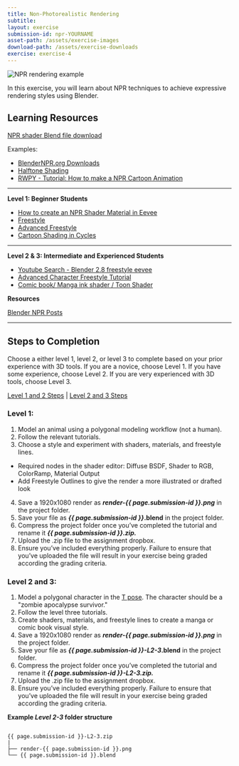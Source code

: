 ```yaml
---
title: Non-Photorealistic Rendering
subtitle: 
layout: exercise
submission-id: npr-YOURNAME
asset-path: /assets/exercise-images
download-path: /assets/exercise-downloads
exercise: exercise-4
---
```

![NPR rendering example]({{site.baseurl}}{{page.asset-path}}/npr-exercise.png)

In this exercise, you will learn about NPR techniques to achieve expressive rendering styles using Blender.

## Learning Resources

[NPR shader Blend file download]({{site.baseurl}}{{page.download-path}}/npr-shader-demo.blend)

Examples:

- [BlenderNPR.org Downloads](http://blendernpr.org/downloads/)
- [Halftone Shading](https://sharkigator.wordpress.com/2016/01/23/screentone-shading/)
- [RWPY - Tutorial\: How to make a NPR Cartoon Animation](https://www.youtube.com/watch?v=9iHuw8mB0M4)


***

**Level 1: Beginner Students**

- [How to create an NPR Shader Material in Eevee](https://www.youtube.com/watch?v=t91X4eukZY4)
- [Freestyle](https://www.lynda.com/Blender-tutorials/Quick-strokes-freestyle-line-boil/573135/5024027-4.html?org=psu.edu)
- [Advanced Freestyle](https://www.lynda.com/Blender-tutorials/Quick-strokes-freestyle-line-boil/573135/5024027-4.html?org=psu.edu)
- [Cartoon Shading in Cycles](https://www.lynda.com/Blender-tutorials/Cartoon-shading-cycles/573135/5024029-4.html?org=psu.edu)

***

**Level 2 & 3: Intermediate and Experienced Students**

- [Youtube Search - Blender 2.8 freestyle eevee](https://www.youtube.com/results?search_query=blender+2.8+freestyle+eevee)
- [Advanced Character Freestyle Tutorial](https://www.youtube.com/watch?v=6Tm3yQHrqbE)
- [Comic book/ Manga ink shader / Toon Shader](https://www.youtube.com/watch?v=19yXM13sw6A)

**Resources**

[Blender NPR Posts](https://blendernpr.org/posts/)

***

## Steps to Completion

Choose a either level 1, level 2, or level 3 to complete based on your prior experience with 3D tools. If you are a novice, choose Level 1. If you have some experience, choose Level 2. If you are very experienced with 3D tools, choose Level 3.

[Level 1 and 2 Steps](#level-1) | [Level 2 and 3 Steps](#level-2-3)

### <a name="level-1"></a>Level 1:

1. Model an animal using a polygonal modeling workflow (not a human).
2. Follow the relevant tutorials.
3. Choose a style and experiment with shaders, materials, and freestyle lines.
  - Required nodes in the shader editor: Diffuse BSDF, Shader to RGB, ColorRamp, Material Output
  - Add Freestyle Outlines to give the render a more illustrated or drafted look
4. Save a 1920x1080 render as **_render-{{ page.submission-id }}.png_** in the project folder.
6. Save your file as **_{{ page.submission-id }}_.blend** in the project folder.
7. Compress the project folder once you’ve completed the tutorial and rename it **_{{ page.submission-id }}.zip._**
8. Upload the .zip file to the assignment dropbox.
9. Ensure you’ve included everything properly. Failure to ensure that you’ve uploaded the file will result in your exercise being graded according the grading criteria.

### <a name="level-2-3"></a>Level 2 and 3:

1. Model a polygonal character in the [T pose](https://www.animatorisland.com/the-t-pose-all-about-the-mighty-blueprint/?v=7516fd43adaa). The character should be a "zombie apocalypse survivor." 
2. Follow the level three tutorials.
3. Create shaders, materials, and freestyle lines to create a manga or comic book visual style.
4. Save a 1920x1080 render as **_render-{{ page.submission-id }}.png_** in the project folder.
6. Save your file as **_{{ page.submission-id }}-L2-3_.blend** in the project folder.
7. Compress the project folder once you’ve completed the tutorial and rename it **_{{ page.submission-id }}-L2-3.zip._**
8. Upload the .zip file to the assignment dropbox.
9. Ensure you’ve included everything properly. Failure to ensure that you’ve uploaded the file will result in your exercise being graded according the grading criteria.

**Example _Level 2-3_ folder structure**

```

{{ page.submission-id }}-L2-3.zip
|
├── render-{{ page.submission-id }}.png
└── {{ page.submission-id }}.blend

```